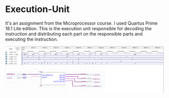 # Execution-Unit
It's an assignment from the Microprocessor course. I used Quartus Prime 18.1 Lite edition. This is the execution unit responsible for decoding the instruction and distributing each part on the responsible parts and executing the instruction.

![alt text](https://github.com/AhmedAlaa2024/Execution-Unit/blob/master/ECU.png)
